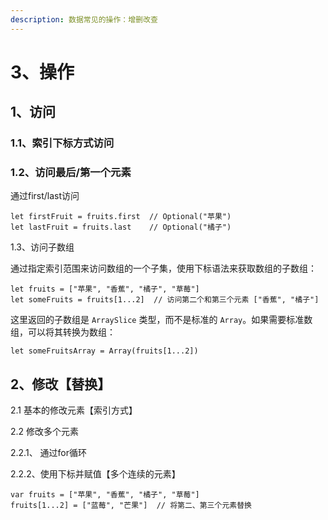 ```yaml
---
description: 数据常见的操作：增删改查
---
```


# 3、操作

## 1、访问

### 1.1、索引下标方式访问



### 1.2、访问最后/第一个元素

通过first/last访问

```
let firstFruit = fruits.first  // Optional("苹果")
let lastFruit = fruits.last    // Optional("橘子")
```

1.3、访问子数组

通过指定索引范围来访问数组的一个子集，使用下标语法来获取数组的子数组：

```
let fruits = ["苹果", "香蕉", "橘子", "草莓"]
let someFruits = fruits[1...2]  // 访问第二个和第三个元素 ["香蕉", "橘子"]
```

这里返回的子数组是 `ArraySlice` 类型，而不是标准的 `Array`。如果需要标准数组，可以将其转换为数组：

```
let someFruitsArray = Array(fruits[1...2])
```

## 2、修改【替换】

2.1 基本的修改元素【索引方式】&#x20;



2.2 修改多个元素

2.2.1、 通过for循环

2.2.2、使用下标并赋值【多个连续的元素】

```
var fruits = ["苹果", "香蕉", "橘子", "草莓"]
fruits[1...2] = ["蓝莓", "芒果"]  // 将第二、第三个元素替换
```

